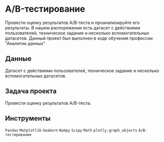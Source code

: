 #  A/B-тестирование 

Провести оценку результатов A/B-теста и проанализируйте его результаты. В нашем распоряжении есть датасет с действиями пользователей, техническое задание и несколько вспомогательных датасетов.
Данный проект был выполнен в ходе обучения профессии "Аналитик данных"

## Данные

Датасет с действиями пользователей, техническое задание и несколько вспомогательных датасетов.

##  Задача проекта

Провести оценку результатов A/B-теста.

##  Инструменты

`Pandas` `Matplotlib` `Seaborn` `Numpy` `Scipy` `Math` `plotly.graph_objects` `A/B-тестирование`
